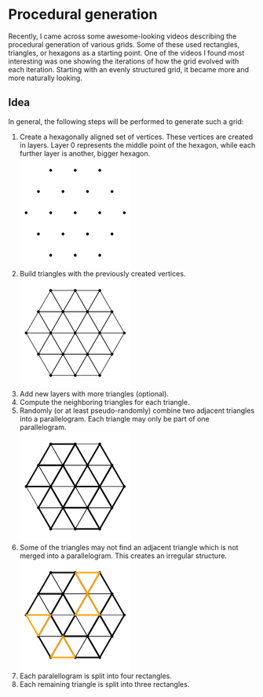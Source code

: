 # Procedural generation

Recently, I came across some awesome-looking videos describing the procedural generation of various grids. Some of these used rectangles, triangles, or hexagons as a starting point. One of the videos I found most interesting was one showing the iterations of how the grid evolved with each iteration. Starting with an evenly structured grid, it became more and more naturally looking. 

## Idea

In general, the following steps will be performed to generate such a grid:

1. Create a hexagonally aligned set of vertices. These vertices are created in layers. Layer 0 represents the middle point of the hexagon, while each further layer is another, bigger hexagon.      
   ![Set of hexagonally aligned vertices in a set of layers](/example/010_vertices.png "Set of hexagonally aligned vertices in a set of layers")  
3. Build triangles with the previously created vertices.   
   ![Triangles connecting the previously created vertices](/example/010_triangles.png "Triangles connecting the previously created vertices")  
5. Add new layers with more triangles (optional). 
6. Compute the neighboring triangles for each triangle.
7. Randomly (or at least pseudo-randomly) combine two adjacent triangles into a parallelogram. Each triangle may only be part of one parallelogram.   
   ![Parallelograms merging two triangles](/example/010_parallelogram.png "Parallelograms merging two triangles") 
9. Some of the triangles may not find an adjacent triangle which is not merged into a parallelogram. This creates an irregular structure.   
    ![Unmerged triangles highlighted in yellow color](/example/010_unmerged.png "Unmerged triangles highlighted in yellow color") 
11. Each paralellogram is split into four rectangles.
12. Each remaining triangle is split into three rectangles.
